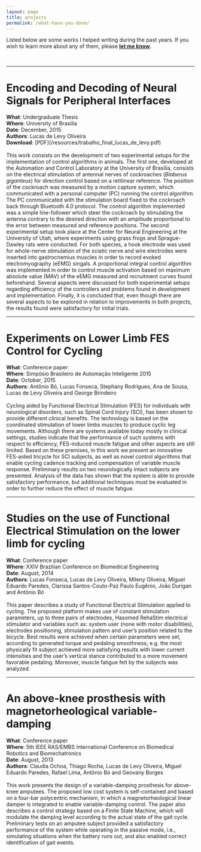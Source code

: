 ```yaml
---
layout: page
title: projects
permalink: /what-have-you-done/
---
```


Listed below are some works I helped writing during the past years.
If you wish to learn more about any of them, please <a href="mailto:{{ site.email | encode_email }}" title="please let me know! :-)"><b>let me know</b></a>.

<br>
<hr>

<h1>Encoding and Decoding of Neural Signals for Peripheral Interfaces</h1>
<b>What</b>: Undergraduate Thesis<br>
<b>Where</b>: University of Brasilia<br>
<b>Date</b>: December, 2015<br>
<b>Authors</b>: Lucas de Levy Oliveira<br>
<b>Download</b>: [PDF](/resources/trabalho_final_lucas_de_levy.pdf)<br>
<br>
This work consists on the development of two experimental setups for the implementation of control algorithms in animals. The first one, developed at the Automation and Control Laboratory at the University of Brasilia, consists on the electrical stimulation of antennal nerves of cockroaches (<i>Blaberus giganteus</i>) for direction control based on a retilinear reference. The position of the cockroach was measured by a motion capture system, which communicated with a personal computer (PC) running the control algorithm. The PC communicated with the stimulation board fixed to the cockroach back through Bluetooth 4.0 protocol. The control algorithm implemented was a simple line-follower which steer the cockroach by stimulating the antenna contrary to the desired direction with an amplitude proportional to the error between measured and reference positions. The second experimental setup took place at the Center for Neural Engineering at the University of Utah, where experiments using grass frogs and Sprague-Dawley rats were conducted. For both species, a hook electrode was used for whole-nerve stimulation of the sciatic nerve and wire electrodes were inserted into gastrocnemius muscles in order to record evoked electromyography (eEMG) singals. A proportional integral control algorithm was implemented in order to control muscle activation based on maximum absolute value (MAV) of the eEMG measured and recruitment curves found beforehand. Several aspects were discussed for both experimental setups regarding efficiency of the controllers and problems found in development and implementation. Finally, it is concluded that, even though there are several aspects to be explored in relation to improvements in both projects, the results found were satisfactory for initial trials.

<br>
<hr>

<h1>Experiments on Lower Limb FES Control for Cycling</h1>
<b>What</b>: Conference paper<br>
<b>Where</b>: Simpósio Brasileiro de Automação Inteligente 2015<br>
<b>Date</b>: October, 2015<br>
<b>Authors</b>: Antônio Bó, Lucas Fonseca, Stephany Rodrigues, Ana de Sousa, Lucas de Levy Oliveira and George Brindeiro<br>
<br>
Cycling aided by Functional Electrical Stimulation (FES) for individuals with neurological disorders, such as Spinal Cord Injury (SCI), has been shown to provide different clinical benefits. The technology is based on the coordinated stimulation of lower limbs muscles to produce cyclic leg movements. Although there are systems available today mostly in clinical settings, studies indicate that the performance of such systems with respect to efficiency, FES-induced muscle fatigue and other aspects are still limited. Based on these premises, in this work we present an innovative FES-aided tricycle for SCI subjects, as well as novel control algorithms that enable cycling cadence tracking and compensation of variable muscle response. Preliminary results on two neurologically intact subjects are presented. Analysis of the data has shown that the system is able to provide satisfactory performance, but additional techniques must be evaluated in order to further reduce the effect of muscle fatigue.

<br>
<hr>

<h1>Studies on the use of Functional Electrical Stimulation on the lower limb for cycling</h1>
<b>What</b>: Conference paper<br>
<b>Where</b>: XXIV Brazilian Conference on Biomedical Engineering<br>
<b>Date</b>: August, 2014<br>
<b>Authors</b>: Lucas Fonseca, Lucas de Levy Oliveira, Mileny Oliveira, Miguel Eduardo Paredes, Clarissa Santos-Couto-Paz Paulo Eugênio, João Durigan and Antônio Bó<br>
<br>
This paper describes a study of Functional Electrical Stimulation applied to cycling. The proposed platform makes use of constant stimulation parameters, up to three pairs of electrodes, Hasomed RehaStim electrical stimulator and variables such as: system user (none with motor disabilities), electrodes positioning, stimulation pattern and user’s position related to the bicycle. Best results were achieved when certain parameters were set, according to generated torque and pedaling smoothness; e.g. the most physically fit subject achieved more satisfying results with lower current intensities and the user’s vertical stance contributed to a more movement favorable pedaling. Moreover, muscle fatigue felt by the subjects was analyzed.

<br>
<hr>

<h1>An above-knee prosthesis with magnetorheological variable-damping</h1>
<b>What</b>: Conference paper<br>
<b>Where</b>: 5th IEEE RAS/EMBS International Conference on Biomedical Robotics and Biomechatronics<br>
<b>Date</b>: August, 2013<br>
<b>Authors</b>: Claudia Ochoa, Thiago Rocha, Lucas de Levy Oliveira, Miguel Eduardo Paredes, Rafael Lima, Antônio Bó and Geovany Borges<br>
<br>
This work presents the design of a variable-damping prosthesis for above-knee amputees. The proposed low cost system is self-contained and based on a four-bar polycentric mechanism, in which a magnetorheological linear damper is integrated to enable variable-damping control. The paper also describes a control strategy based on a Finite State Machine, which will modulate the damping level according to the actual state of the gait cycle. Preliminary tests on an amputee subject provided a satisfactory performance of the system while operating in the passive mode, i.e., simulating situations when the battery runs out, and also enabled correct identification of gait events.